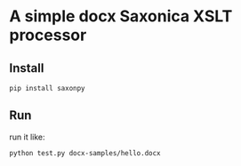 # A simple docx Saxonica XSLT processor


## Install
```
pip install saxonpy
```
## Run
run it like:
```
python test.py docx-samples/hello.docx
```
